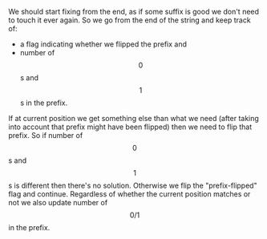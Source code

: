 We should start fixing from the end, as if some suffix is good we don't need to touch it ever again.  So we go from the end of the string and keep track of:

- a flag indicating whether we flipped the prefix and
- number of $$0$$s and $$1$$s in the prefix.

If at current position we get something else than what we need (after taking into account that prefix might have been flipped) then we need to flip that prefix.  So if number of $$0$$s and $$1$$s is different then there's no solution.  Otherwise we flip the "prefix-flipped" flag and continue.  Regardless of whether the current position matches or not we also update number of $$0/1$$ in the prefix.
